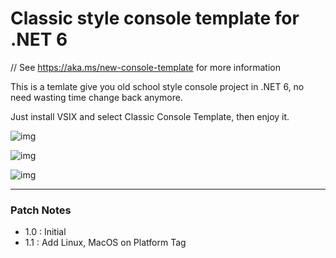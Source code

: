 # Classic style console template for .NET 6

// See https://aka.ms/new-console-template for more information

This is a temlate give you old school style console project in .NET 6, no need wasting time change back anymore.

Just install VSIX and select Classic Console Template, then enjoy it.

![img](https://i.imgur.com/jIrq5HB.png)

![img](https://i.imgur.com/C2U3ZeU.png)

![img](https://i.imgur.com/RRbMBeI.png)

---

### Patch Notes
- 1.0 : Initial
- 1.1 : Add Linux, MacOS on Platform Tag
